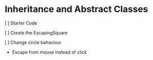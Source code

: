 # Inheritance and Abstract Classes

[ ] Starter Code

[ ] Create the EscapingSquare

[ ] Change circle bahaviour
  - Escape from mouse instead of click


